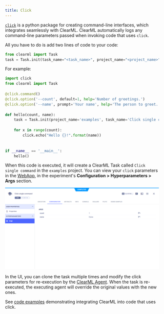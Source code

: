 ```yaml
---
title: Click
---
```


[`click`](https://click.palletsprojects.com) is a python package for creating command-line interfaces, which integrates 
seamlessly with ClearML. ClearML automatically logs any command-line parameters passed when invoking code that 
uses `click`. 

All you have to do is add two lines of code to your code:

```python
from clearml import Task
task = Task.init(task_name="<task_name>", project_name="<project_name>")
```

For example: 

```python
import click
from clearml import Task

@click.command()
@click.option('--count', default=1, help='Number of greetings.')
@click.option('--name', prompt='Your name', help='The person to greet.')

def hello(count, name):
    task = Task.init(project_name='examples', task_name='Click single command')

    for x in range(count):
        click.echo("Hello {}!".format(name))


if __name__ == '__main__':
    hello()
```

When this code is executed, it will create a ClearML Task called `Click single command` in the `examples` project. You 
can view your `click` parameters in the [WebApp](../webapp/webapp_overview.md), in the experiment's
**Configuration > Hyperparameters > Args** section. 

![click configuration](../img/integrations_click_configs.png)

In the UI, you can clone the task multiple times and modify the click parameters for re-execution by the [ClearML Agent](../clearml_agent.md).
When the task is re-executed, the executing agent will override the original values with the new ones.

See [code examples](https://github.com/allegroai/clearml/blob/master/examples/frameworks/click) demonstrating integrating
ClearML into code that uses click.